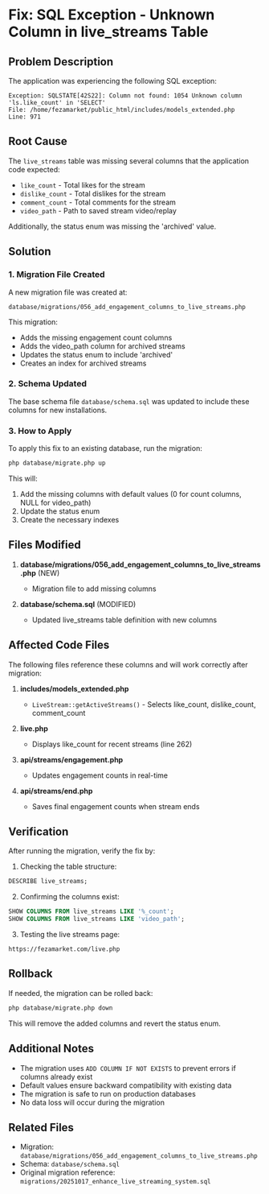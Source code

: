 # Fix: SQL Exception - Unknown Column in live_streams Table

## Problem Description

The application was experiencing the following SQL exception:

```
Exception: SQLSTATE[42S22]: Column not found: 1054 Unknown column 'ls.like_count' in 'SELECT'
File: /home/fezamarket/public_html/includes/models_extended.php
Line: 971
```

## Root Cause

The `live_streams` table was missing several columns that the application code expected:
- `like_count` - Total likes for the stream
- `dislike_count` - Total dislikes for the stream  
- `comment_count` - Total comments for the stream
- `video_path` - Path to saved stream video/replay

Additionally, the status enum was missing the 'archived' value.

## Solution

### 1. Migration File Created

A new migration file was created at:
```
database/migrations/056_add_engagement_columns_to_live_streams.php
```

This migration:
- Adds the missing engagement count columns
- Adds the video_path column for archived streams
- Updates the status enum to include 'archived'
- Creates an index for archived streams

### 2. Schema Updated

The base schema file `database/schema.sql` was updated to include these columns for new installations.

### 3. How to Apply

To apply this fix to an existing database, run the migration:

```bash
php database/migrate.php up
```

This will:
1. Add the missing columns with default values (0 for count columns, NULL for video_path)
2. Update the status enum
3. Create the necessary indexes

## Files Modified

1. **database/migrations/056_add_engagement_columns_to_live_streams.php** (NEW)
   - Migration file to add missing columns

2. **database/schema.sql** (MODIFIED)
   - Updated live_streams table definition with new columns

## Affected Code Files

The following files reference these columns and will work correctly after migration:

1. **includes/models_extended.php**
   - `LiveStream::getActiveStreams()` - Selects like_count, dislike_count, comment_count

2. **live.php**
   - Displays like_count for recent streams (line 262)

3. **api/streams/engagement.php**
   - Updates engagement counts in real-time

4. **api/streams/end.php**
   - Saves final engagement counts when stream ends

## Verification

After running the migration, verify the fix by:

1. Checking the table structure:
```sql
DESCRIBE live_streams;
```

2. Confirming the columns exist:
```sql
SHOW COLUMNS FROM live_streams LIKE '%_count';
SHOW COLUMNS FROM live_streams LIKE 'video_path';
```

3. Testing the live streams page:
```
https://fezamarket.com/live.php
```

## Rollback

If needed, the migration can be rolled back:

```bash
php database/migrate.php down
```

This will remove the added columns and revert the status enum.

## Additional Notes

- The migration uses `ADD COLUMN IF NOT EXISTS` to prevent errors if columns already exist
- Default values ensure backward compatibility with existing data
- The migration is safe to run on production databases
- No data loss will occur during the migration

## Related Files

- Migration: `database/migrations/056_add_engagement_columns_to_live_streams.php`
- Schema: `database/schema.sql`
- Original migration reference: `migrations/20251017_enhance_live_streaming_system.sql`
